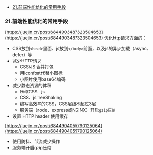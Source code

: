 - [21.前端性能优化的常用手段](#21%E5%89%8D%E7%AB%AF%E6%80%A7%E8%83%BD%E4%BC%98%E5%8C%96%E7%9A%84%E5%B8%B8%E7%94%A8%E6%89%8B%E6%AE%B5)

### 21.前端性能优化的常用手段
[https://juejin.cn/post/6844903487323504653](https://juejin.cn/post/6844903487323504653)
优化http请求方面的：

- CSS放到`<head>`里面、js放到`</body>`前面，以及js的异步加载（async、defer）等
- 减少HTTP请求
   - CSS/JS 合并打包
   - 用iconfont代替小图标
   - 小图片使用base64编码
- 减少静态资源的体积
   - 压缩CSS、js
   - CSS、js treeShaking
   - 编写高效率的CSS，CSS层级不超过3层
   - 服务端（node、express或NGINX）开启`gzip压缩`
- 设置 HTTP header 使用缓存

[https://juejin.cn/post/6844904055790125064](https://juejin.cn/post/6844904055790125064)

- 使用防抖、节流减少操作
- 服务端开启gzip压缩

